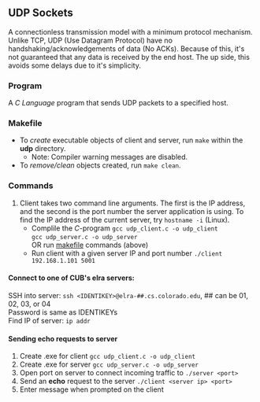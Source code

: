 ## UDP Sockets
A connectionless transmission model with a minimum protocol mechanism. Unlike TCP, UDP (Use Datagram Protocol) have no handshaking/acknowledgements of data (No ACKs). Because of this, it's not guaranteed that any data is received by the end host. The up side, this avoids some delays due to it's simplicity.

### Program
A *C Language* program that sends UDP packets to a specified host.

### Makefile
- To *create* executable objects of client and server, run `make` within the **udp** directory.
    - Note: Compiler warning messages are disabled.
- To *remove/clean* objects created, run `make clean`.

### Commands
1. Client takes two command line arguments. The first is the IP address, and the second is the port number the server application is using. To find the IP address of the current server, try `hostname -i` (Linux).
     - Complile the *C*-program
        `gcc udp_client.c -o udp_client`  
        `gcc udp_server.c -o udp_server`   
        OR run [makefile](makefile) commands (above)
     - Run client with a given server IP and port number
        `./client 192.168.1.101 5001`

#### Connect to one of CUB's elra servers:
SSH into server: `ssh <IDENTIKEY>@elra-##.cs.colorado.edu`, ## can be 01, 02, 03, or 04  
Password is same as IDENTIKEYs  
Find IP of server: `ip addr`

#### Sending echo requests to server
  1. Create .exe for client `gcc udp_client.c -o udp_client`
  2. Create .exe for server `gcc udp_server.c -o udp_server`
  3. Open port on server to connect incoming traffic to `./server <port>`
  4. Send an **echo** request to the server `./client <server ip> <port>`
  5. Enter message when prompted on the client
